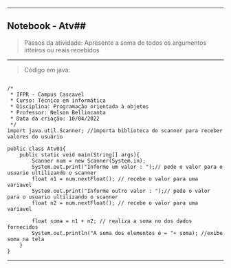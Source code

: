 <hr>

## Notebook - Atv##

> Passos da atividade: Apresente a soma de todos os argumentos inteiros ou reais recebidos

  <hr>

> Código em java:

```

/*
 * IFPR - Campus Cascavel
 * Curso: Técnico em informática
 * Disciplina: Programação orientada à objetos
 * Professor: Nelson Bellincanta
 * Data da criação: 10/04/2022
 */
import java.util.Scanner; //importa biblioteca do scanner para receber valores do usuário

public class Atv01{
    public static void main(String[] args){
        Scanner num = new Scanner(System.in); 
        System.out.print("Informe um valor : ");// pede o valor para o usuario ultilizando o scanner
        float n1 = num.nextFloat(); // recebe o valor para uma variavel 
        System.out.print("Informe outro valor : ");// pede o valor para o usuario ultilizando o scanner
        float n2 = num.nextFloat(); // recebe o valor para uma variavel

        float soma = n1 + n2; // realiza a soma no dos dados fornecidos
        System.out.println("A soma dos elementos é = "+ soma); //exibe soma na tela
    }
}
```
<hr>